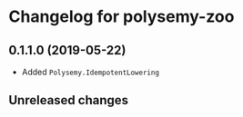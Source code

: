 # Changelog for polysemy-zoo

## 0.1.1.0 (2019-05-22)

- Added `Polysemy.IdempotentLowering`


## Unreleased changes

